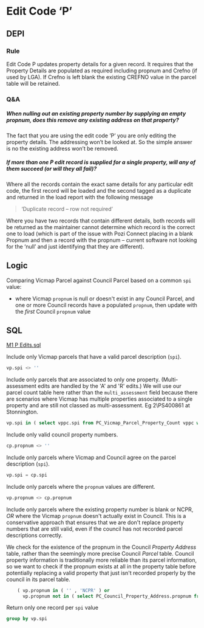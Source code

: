 # Edit Code ‘P’

## DEPI

### Rule

Edit Code P updates property details for a given record. It requires that the Property Details are populated as required including propnum and Crefno (if used by LGA). If Crefno is left blank the existing CREFNO value in the parcel table will be retained.

### Q&A

##### When nulling out an existing property number by supplying an empty propnum, does this remove any existing address on that property?

The fact that you are using the edit code ’P’ you are only editing the property details. The addressing won’t be looked at. So the simple answer is no the existing address won’t be removed.

##### If more than one P edit record is supplied for a single property, will any of them succeed (or will they all fail)?

Where all the records contain the exact same details for any particular edit code, the first record will be loaded and the second tagged as a duplicate and returned in the load report with the following message

> ‘Duplicate record – row not required’

Where you have two records that contain different details, both records will be returned as the maintainer cannot determine which record is the correct one to load (which is part of the issue with Pozi Connect placing in a blank Propnum and then a record with the propnum – current software not looking for the ‘null’ and just identifying that they are different).

## Logic

Comparing Vicmap Parcel against Council Parcel based on a common `spi` value:

* where Vicmap `propnum` is null or doesn't exist in any Council Parcel, and one or more Council records have a populated `propnum`, then update with the *first* Council `propnum` value

## SQL

[M1 P Edits.sql](https://github.com/groundtruth/PoziConnectConfig/blob/master/~Shared/SQL/M1%20P%20Edits.sql)

Include only Vicmap parcels that have a valid parcel description (`spi`).

```sql
vp.spi <> ''
```

Include only parcels that are associated to only one property. (Multi-assessment edits are handled by the 'A' and 'R' edits.) We will use our parcel count table here rather than the `multi_assessment` field because there are scenarios where Vicmap has multiple properties associated to a single property and are still not classed as multi-assessment. Eg 2\PS400861 at Stonnington.

```sql
vp.spi in ( select vppc.spi from PC_Vicmap_Parcel_Property_Count vppc where vppc.num_props = 1 )
```

Include only valid council property numbers.

```sql
cp.propnum <> ''
```

Include only parcels where Vicmap and Council agree on the parcel description (`spi`).

```sql
vp.spi = cp.spi
```

Include only parcels where the `propnum` values are different.

```sql
vp.propnum <> cp.propnum
```

Include only parcels where the existing property number is blank or NCPR, *OR* where the Vicmap `propnum` doesn't actually exist in Council. This is a conservative approach that ensures that we are don't replace property numbers that are still valid, even if the council has not recorded parcel descriptions correctly.

We check for the existence of the propnum in the Council _Property Address_ table, rather than the seemingly more precise Council _Parcel_ table. Council property information is traditionally more reliable than its parcel information, so we want to check if the propnum exists at all in the property table before potentially replacing a valid property that just isn't recorded properly by the council in its parcel table.

```sql
    ( vp.propnum in ( '' , 'NCPR' ) or
      vp.propnum not in ( select PC_Council_Property_Address.propnum from PC_Council_Property_Address ) )
```

Return only one record per `spi` value

```sql
group by vp.spi
```



